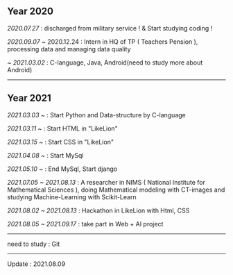 ## Year 2020

<i>2020.07.27</i> : discharged from military service ! & Start studying coding !

<i>2020.09.07</i> ~ 2020.12.24 : Intern in HQ of TP ( Teachers Pension ), processing data and managing data quality

<i>~ 2021.03.02</i> : C-language, Java, Android(need to study more about Android)

---------
## Year 2021

<i>2021.03.03 ~</i> : Start Python and Data-structure by C-language

<i>2021.03.11 ~</i> : Start HTML in "LikeLion"

<i>2021.03.15 ~</i> : Start CSS in "LikeLion"

<i>2021.04.08 ~</i> : Start MySql

<i>2021.05.10 ~</i> : End MySql, Start django

<i>2021.07.05 ~ 2021.08.13</i> : A researcher in NIMS ( National Institute for Mathematical Sciences ), 
                          doing Mathematical modeling with CT-images and studying Machine-Learning with Scikit-Learn

<i>2021.08.02 ~ 2021.08.13</i> : Hackathon in LikeLion with Html, CSS

<i>2021.08.05 ~ 2021.09.17</i> : take part in Web + AI project

---------

need to study : Git

---------
Update : 2021.08.09
